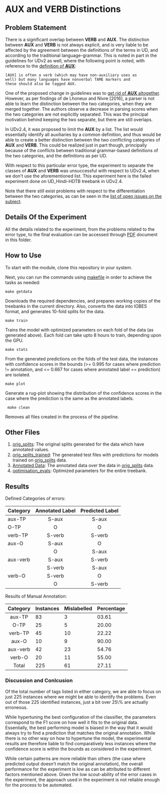 <h1>AUX and VERB Distinctions</h1>

<h2>Problem Statement</h2>

There is a significant overlap between <b>VERB</b> and <b>AUX</b>. The distinction between <b>AUX</b> and <b>VERB</b> is 
not always explicit, and is very liable to be affected by the agreement between the definitions of the terms in UD, and 
according to the traditional language-grammar. This is noted in part in the guidelines for UDv2 as well, where the 
following point is noted, with reference to the [definition of <b>AUX</b>](https://universaldependencies.org/u/pos/all.html#aux-auxiliary):

    [AUX] is often a verb (which may have non-auxiliary uses as 
    well) but many languages have nonverbal TAME markers and
    these should also be tagged AUX.

One of the proposed change in guidelines was to [get rid of <b>AUX</b> altogether](https://github.com/UniversalDependencies/docs/issues/275). 
However, as per findings of de Lhoneux and Nivre \[2016\], a parser is not able to learn the distinction between the
 two categories, when they are merged together. The authors observe a decrease in parsing scores when the two categories 
 are not explicitly separated. This was the principal motivation behind keeping the two separate, but there are still 
 overlaps.
 
In UDv2.4, it was proposed to limit the <b>AUX</b> by a list. The list would essentially identify all auxiliaries by a 
common definition, and thus would be able to create a better distinction between the two conflicting categories of 
<b>AUX</b> and <b>VERB</b>. This could be realized just in part though, principally because of the conflicts between 
traditional grammar-based definitions of the two categories, and the definitions as per UD. 

With respect to this particular error type, the experiment to separate the classes of <b>AUX</b> and <b>VERB</b> was 
unsuccessful with respect to UDv2.4, when we don't use the aforementioned list. This experiment here is the failed 
experiment done on UD\_Hindi-HDTB treebank in UDv2.4. 

Note that there still exist problems with respect to the differentiation between the two categories, 
as can be seen in the [list of open issues on the subject](https://github.com/universaldependencies/docs/issues?utf8=\%E2\%9C\%93&q=is\%3Aopen+aux).

<h2>Details Of the Experiment</h2>

All the details related to the experiment, from the problems related to the error type, to the final evaluation can be 
accessed through [PDF](docs/auxvsverb.pdf) document in this folder.

<h2>How to Use</h2>

To start with the module, clone this repository in your system.

Next, you can run the commands using [makefile](./makefile) in order to achieve the tasks as needed:

    make getdata
 Downloads the required dependencies, and prepares working copies of the treebanks in the current directory. Also, converts
 the data into IOBES format, and generates 10-fold splits for the data.
 
    make train
 Trains the model with optimized parameters on each fold of the data (as generated above). Each fold can take upto 8 hours to train,
 depending upon the GPU.
 
    make stats
 From the generated predictions on the folds of the test data, the instances with confidence scores in the bounds (>= 0.995 for 
 cases where prediction != annotation, and <= 0.667 for cases where annotated label == prediction) are isolated. 
 
    make plot
 Generate a rug-plot showing the distribution of the confidence scores in the case where the prediction is the same as the 
 annotated labels.
 
     make clean
  Removes all files created in the process of the pipeline.
 
 <h2>Other Files</h2>
 
 1. [orig_splits](./orig_splits): The original splits generated for the data which have annotated values.
 2. [orig_splits_trained](./orig_splits_trained): The generated test files with predictions for models trained on [orig_splits](./orig_splits) data.
 2. [Annotated Data](./Annotated%20Data): The annotated data over the data in [orig_splits](./orig_splits) data.
 4. [optimisation_evals](./optimisation_evals): Optimized parameters for the entire treebank.
 
<h2>Results</h2>

Defined Categories of errors:

|Category|Annotated Label|Predicted Label|
|:-------|:-------------:|:-------------:|
|aux-TP| S-aux | S-aux |
|O-TP| O | O |
|verb-TP| S-verb | S-verb|
|aux-O| S-aux | O |
| | O | S-aux |
|aux-verb| S-aux | S-verb|
| | S-verb | S-aux |
|verb-O| S-verb | O |
| | O | S-verb |

Results of Manual Annotation:

|Category|Instances|Mislabelled|Percentage|
|:------:|:--------|:----------|:---------|
| aux-TP |  83 | 3 | 03.61 |
| O-TP | 25 | 5 | 20.00 |
| verb-TP | 45 | 10 | 22.22 |
| aux-O | 10 | 9 | 90.00 |
| aux-verb | 42 | 23 | 54.76 |
| verb-O | 20 | 11 | 55.00 |
| Total | 225 | 61 | 27.11 |

<h3>Discussion and Conlcusion</h3>
Of the total number of tags listed in either category, 
we are able to focus on just 225 instances where we might be 
able to identify the problems. Even out of those 225 identified 
instances, just a bit over 25\% are actually erroneous. 

While hypertuning the best configuration of the classifier, 
the parameters correspond to the F1 score on how well it fits 
to the original data. Essentially, the best performing model 
is biased in the way that it would always try to find a 
prediction that matches the original annotation. While there 
is no other way on how to hypertune the model, the experimental 
results are therefore liable to find comparatively less 
instances where the confidence score is within the bounds as 
considered in the experiment. 

While certain patterns are more reliable than others 
(the case where predicted output doesn't match the original 
annotation), the overall performance for the experiment 
is low as can be attributed to different factors mentioned 
above. Given the low scout-ability of the error cases in the 
experiment, the approach used in the experiment is not reliable 
enough for the process to be automated.